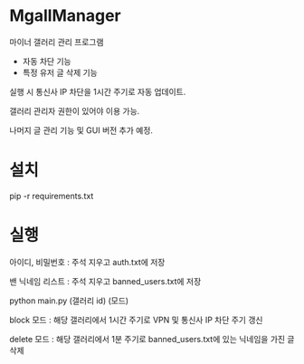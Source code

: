 # MgallManager

마이너 갤러리 관리 프로그램

-  자동 차단 기능
-  특정 유저 글 삭제 기능

실행 시 통신사 IP 차단을 1시간 주기로 자동 업데이트.

갤러리 관리자 권한이 있어야 이용 가능.

나머지 글 관리 기능 및 GUI 버전 추가 예정.

# 설치

pip -r requirements.txt


# 실행

아이디, 비밀번호 : 주석 지우고 auth.txt에 저장

밴 닉네임 리스트 : 주석 지우고 banned_users.txt에 저장

python main.py (갤러리 id) (모드)

block 모드 : 해당 갤러리에서 1시간 주기로 VPN 및 통신사 IP 차단 주기 갱신

delete 모드 : 해당 갤러리에서 1분 주기로 banned_users.txt에 있는 닉네임을 가진 글 삭제
